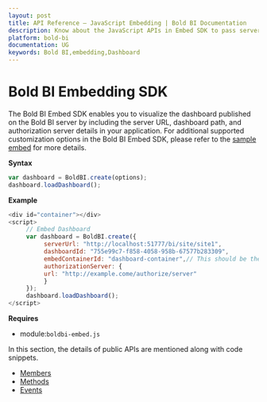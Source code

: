```yaml
---
layout: post
title: API Reference – JavaScript Embedding | Bold BI Documentation
description: Know about the JavaScript APIs in Embed SDK to pass server URL, dashboard path, authorization server details for embedding dashboard inside your application.
platform: bold-bi
documentation: UG
keywords: Bold BI,embedding,Dashboard
---
```


# Bold BI Embedding SDK

The Bold BI Embed SDK enables you to visualize the dashboard published on the Bold BI server by including the server URL, dashboard path, and authorization server details in your application. For additional supported customization options in the Bold BI Embed SDK, please refer to the [sample embed](https://samples.boldbi.com/embed/) for more details.

**Syntax**

```js
var dashboard = BoldBI.create(options);
dashboard.loadDashboard();
```

**Example** 
  
```js   
<div id="container"></div> 
<script> 
     // Embed Dashboard 
     var dashboard = BoldBI.create({
          serverUrl: "http://localhost:51777/bi/site/site1",
          dashboardId: "755e99c7-f858-4058-958b-67577b283309",
          embedContainerId: "dashboard-container",// This should be the container id where you want to embed the dashboard
          authorizationServer: {
          url: "http://example.come/authorize/server"
          }   
     });
     dashboard.loadDashboard();
</script>
```
    
**Requires**
     

* module:`boldbi-embed.js`

In this section, the details of public APIs are mentioned along with code snippets. 

* [Members](/embedding-options/embedding-sdk/embedding-api-reference/members/)
* [Methods](/embedding-options/embedding-sdk/embedding-api-reference/methods/)
* [Events](/embedding-options/embedding-sdk/embedding-api-reference/events/)